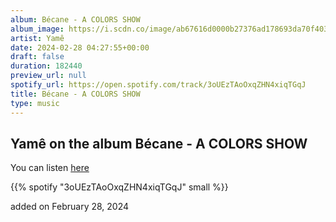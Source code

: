 ```yaml
---
album: Bécane - A COLORS SHOW
album_image: https://i.scdn.co/image/ab67616d0000b27376ad178693da70f403ed93cd
artist: Yamê
date: 2024-02-28 04:27:55+00:00
draft: false
duration: 182440
preview_url: null
spotify_url: https://open.spotify.com/track/3oUEzTAoOxqZHN4xiqTGqJ
title: Bécane - A COLORS SHOW
type: music
---
```



## Yamê on the album Bécane - A COLORS SHOW

You can listen [here](https://open.spotify.com/track/3oUEzTAoOxqZHN4xiqTGqJ)

{{% spotify "3oUEzTAoOxqZHN4xiqTGqJ" small %}}

added on February 28, 2024